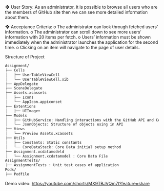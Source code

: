 ❖ User Story:
As an administrator, it is possible to browse all users who are the members of
GitHub site then we can see more detailed information about them.

❖ Acceptance Criteria:
o The administrator can look through fetched users’ information.
o The administrator can scroll down to see more users’ information with 20
items per fetch.
o Users’ information must be shown immediately when the administrator
launches the application for the second time.
o Clicking on an item will navigate to the page of user details.

Structure of Project
```bash
Assignment/
├── Cells
│   ├── UserTableViewCell
│   └── UserTableViewCell.xib
├── AppDelegate
├── SceneDelegate
├── Assets.xcassets
│   ├── Icons
│   └── AppIcon.appiconset
├── Extentions
│   ├── UIImage+
├── Models
│   ├── GitHubService: Handling interactions with the GitHub API and Core Data
│   └── JsonObjects: Structure of objects using in API
├── Views
│   └── Preview Assets.xcassets
├── Utils
│   ├── Constants: Static constants 
│   └── CoreDataStack: Core Data initial setup method
├── Assignment.xcdatamodeld
│   └── Assignment.xcdatamodel : Core Data File
AssignmentTests/
├── AssignmentTests : Unit test cases of application
Pods/
├── Podfile 
```
Demo video: https://youtube.com/shorts/MX9TBJVQm7I?feature=share
